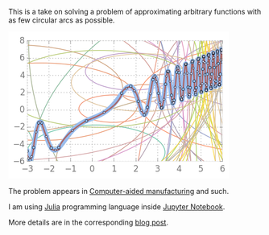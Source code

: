 This is a take on solving a problem of approximating arbitrary functions with as few circular arcs as possible.

![](example.png)

The problem appears in [Computer-aided manufacturing](https://en.wikipedia.org/wiki/Computer-aided_manufacturing) and such.

I am using [Julia](https://julialang.org/) programming language inside [Jupyter Notebook](http://jupyter.org/).


More details are in the corresponding [blog post](http://blog.ruslans.com/2015/02/interpolating-functions-via-circular.html).
